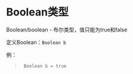 # Boolean类型

Boolean/boolean - 布尔类型，值只能为true和false

定义Boolean：`Boolean b`

例：

>      Boolean b = true




